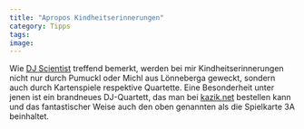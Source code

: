 ```yaml
---
title: "Apropos Kindheitserinnerungen"
category: Tipps
tags: 
image: 
---
```


Wie [DJ Scientist](http://www.djscientist.com/) treffend bemerkt, werden bei mir Kindheitserinnerungen nicht nur durch Pumuckl oder Michl aus Lönneberga geweckt, sondern auch durch Kartenspiele respektive Quartette. Eine Besonderheit unter jenen ist ein brandneues DJ-Quartett, das man bei [kazik.net](http://www.kazik.net/) bestellen kann und das fantastischer Weise auch den oben genannten als die Spielkarte 3A beinhaltet.